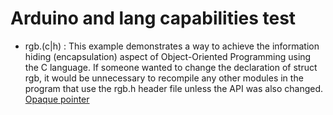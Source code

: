 Arduino and lang capabilities test
==================================

* rgb.(c|h) : This example demonstrates a way to achieve the information hiding 
(encapsulation) aspect of Object-Oriented Programming using the C language. If 
someone wanted to change the declaration of struct rgb, it would be unnecessary 
to recompile any other modules in the program that use the rgb.h header file 
unless the API was also changed. [Opaque pointer](http://en.wikipedia.org/wiki/Opaque_pointer)

